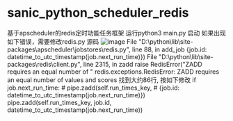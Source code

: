 # sanic_python_scheduler_redis
基于apscheduler的redis定时功能任务框架
运行python3 main.py 启动
如果出现 如下错误，需要修改redis.py 源码
![image](https://user-images.githubusercontent.com/58901344/164680516-ca37020c-eadc-4d85-86e0-5058d04fd761.png)
  File "D:\python\lib\site-packages\apscheduler\jobstores\redis.py", line 88, in add_job
    {job.id: datetime_to_utc_timestamp(job.next_run_time)})
  File "D:\python\lib\site-packages\redis\client.py", line 2315, in zadd
    raise RedisError("ZADD requires an equal number of "
redis.exceptions.RedisError: ZADD requires an equal number of values and scores
找到大约86行, 按如下修改
            if job.next_run_time:
                # pipe.zadd(self.run_times_key,
                #           {job.id: datetime_to_utc_timestamp(job.next_run_time)})
                pipe.zadd(self.run_times_key, job.id, datetime_to_utc_timestamp(job.next_run_time))
